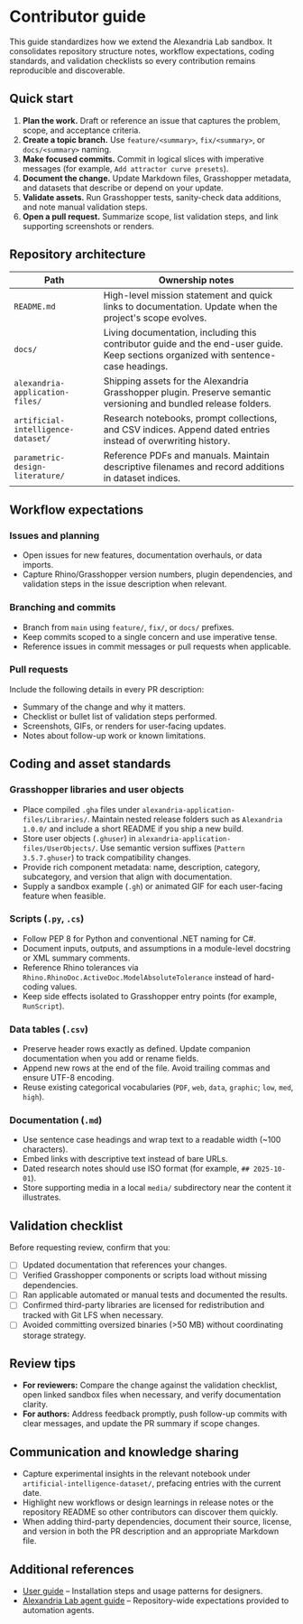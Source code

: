 # Contributor guide

This guide standardizes how we extend the Alexandria Lab sandbox. It consolidates repository structure notes, workflow expectations, coding standards, and validation checklists so every contribution remains reproducible and discoverable.

## Quick start

1. **Plan the work.** Draft or reference an issue that captures the problem, scope, and acceptance criteria.
2. **Create a topic branch.** Use `feature/<summary>`, `fix/<summary>`, or `docs/<summary>` naming.
3. **Make focused commits.** Commit in logical slices with imperative messages (for example, `Add attractor curve presets`).
4. **Document the change.** Update Markdown files, Grasshopper metadata, and datasets that describe or depend on your update.
5. **Validate assets.** Run Grasshopper tests, sanity-check data additions, and note manual validation steps.
6. **Open a pull request.** Summarize scope, list validation steps, and link supporting screenshots or renders.

## Repository architecture

| Path | Ownership notes |
| --- | --- |
| `README.md` | High-level mission statement and quick links to documentation. Update when the project's scope evolves. |
| `docs/` | Living documentation, including this contributor guide and the end-user guide. Keep sections organized with sentence-case headings. |
| `alexandria-application-files/` | Shipping assets for the Alexandria Grasshopper plugin. Preserve semantic versioning and bundled release folders. |
| `artificial-intelligence-dataset/` | Research notebooks, prompt collections, and CSV indices. Append dated entries instead of overwriting history. |
| `parametric-design-literature/` | Reference PDFs and manuals. Maintain descriptive filenames and record additions in dataset indices. |

## Workflow expectations

### Issues and planning

- Open issues for new features, documentation overhauls, or data imports.
- Capture Rhino/Grasshopper version numbers, plugin dependencies, and validation steps in the issue description when relevant.

### Branching and commits

- Branch from `main` using `feature/`, `fix/`, or `docs/` prefixes.
- Keep commits scoped to a single concern and use imperative tense.
- Reference issues in commit messages or pull requests when applicable.

### Pull requests

Include the following details in every PR description:

- Summary of the change and why it matters.
- Checklist or bullet list of validation steps performed.
- Screenshots, GIFs, or renders for user-facing updates.
- Notes about follow-up work or known limitations.

## Coding and asset standards

### Grasshopper libraries and user objects

- Place compiled `.gha` files under `alexandria-application-files/Libraries/`. Maintain nested release folders such as `Alexandria 1.0.0/` and include a short README if you ship a new build.
- Store user objects (`.ghuser`) in `alexandria-application-files/UserObjects/`. Use semantic version suffixes (`Pattern 3.5.7.ghuser`) to track compatibility changes.
- Provide rich component metadata: name, description, category, subcategory, and version that align with documentation.
- Supply a sandbox example (`.gh`) or animated GIF for each user-facing feature when feasible.

### Scripts (`.py`, `.cs`)

- Follow PEP 8 for Python and conventional .NET naming for C#.
- Document inputs, outputs, and assumptions in a module-level docstring or XML summary comments.
- Reference Rhino tolerances via `Rhino.RhinoDoc.ActiveDoc.ModelAbsoluteTolerance` instead of hard-coding values.
- Keep side effects isolated to Grasshopper entry points (for example, `RunScript`).

### Data tables (`.csv`)

- Preserve header rows exactly as defined. Update companion documentation when you add or rename fields.
- Append new rows at the end of the file. Avoid trailing commas and ensure UTF-8 encoding.
- Reuse existing categorical vocabularies (`PDF`, `web`, `data`, `graphic`; `low`, `med`, `high`).

### Documentation (`.md`)

- Use sentence case headings and wrap text to a readable width (~100 characters).
- Embed links with descriptive text instead of bare URLs.
- Dated research notes should use ISO format (for example, `## 2025-10-01`).
- Store supporting media in a local `media/` subdirectory near the content it illustrates.

## Validation checklist

Before requesting review, confirm that you:

- [ ] Updated documentation that references your changes.
- [ ] Verified Grasshopper components or scripts load without missing dependencies.
- [ ] Ran applicable automated or manual tests and documented the results.
- [ ] Confirmed third-party libraries are licensed for redistribution and tracked with Git LFS when necessary.
- [ ] Avoided committing oversized binaries (>50 MB) without coordinating storage strategy.

## Review tips

- **For reviewers:** Compare the change against the validation checklist, open linked sandbox files when necessary, and verify documentation clarity.
- **For authors:** Address feedback promptly, push follow-up commits with clear messages, and update the PR summary if scope changes.

## Communication and knowledge sharing

- Capture experimental insights in the relevant notebook under `artificial-intelligence-dataset/`, prefacing entries with the current date.
- Highlight new workflows or design learnings in release notes or the repository README so other contributors can discover them quickly.
- When adding third-party dependencies, document their source, license, and version in both the PR description and an appropriate Markdown file.

## Additional references

- [User guide](user-guide.md) – Installation steps and usage patterns for designers.
- [Alexandria Lab agent guide](../agent.md) – Repository-wide expectations provided to automation agents.
